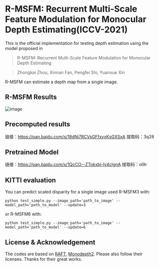 # R-MSFM: Recurrent Multi-Scale Feature Modulation for Monocular Depth Estimating(ICCV-2021)
This is the official implementation for testing depth estimation using the model proposed in 
>R-MSFM: Recurrent Multi-Scale Feature Modulation for Monocular Depth Estimating

>Zhongkai Zhou, Xinnan Fan, Pengfei Shi, Yuanxue Xin


R-MSFM can estimate a depth map from a single image.

## R-MSFM Results
![image](https://user-images.githubusercontent.com/32475718/126870917-cac46d69-ab56-482f-911c-d738fe553d3d.png)


## Precomputed results
链接：https://pan.baidu.com/s/18dNi7RCVsGFfxyxKsGXSxA 
提取码：3q28

## Pretrained Model
链接：https://pan.baidu.com/s/1QcCO--ZTokxbj-ly4clgnA 
提取码：ol9r

## KITTI evaluation
You can predict scaled disparity for a single image used R-MSFM3 with:
```shell
python test_simple.py --image_path='path_to_image' --model_path='path_to_model' --update=3
```
or R-MSFM6 with:
```shell
python test_simple.py --image_path='path_to_image' --model_path='path_to_model' --update=6
```
## License & Acknowledgement
The codes are based on [RAFT](https://github.com/princeton-vl/RAFT), [Monodepth2](https://github.com/nianticlabs/monodepth2). Please also follow their licenses. Thanks for their great works.
